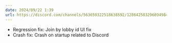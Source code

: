 ```yaml
---
date: 2024/09/22 1:39
url: https://discord.com/channels/563650322518638592/1286425832968949840/1287090722377564211
---
```

- Regression fix: Join by lobby id UI fix
- Crash fix: Crash on startup related to Discord